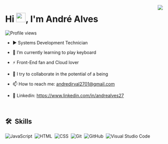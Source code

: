 <img align="right" heigth="590px" 
src="https://raw.githubusercontent.com/gist/UNeighbor/e67b7b477c0deef45137798857bf08fe/raw/42c48d0ead16c83ad942b03e785f7c792965ba4f/cardGitHub.svg"/>

<h1 align="left">Hi <img src="https://raw.githubusercontent.com/kaueMarques/kaueMarques/master/hi.gif" height="30px">, I'm André Alves</h1>

<p align="left"> <img src="https://komarev.com/ghpvc/?username=uneigbor&color=red" alt="Profile views" /> </p>

- ▶️ Systems Development Technician

- 🔭 I’m currently learning to play keyboard

- ⚡ Front-End fan and Cloud lover

- 💞️ I try to collaborate in the potential of a being

- 📫 How to reach me: andredirval2701@gmail.com

- 💬 Linkedin: https://www.linkedin.com/in/andrealves27

<br/>

## 🛠 &nbsp;Skills

![JavaScript](https://img.shields.io/badge/-JavaScript-05122A?style=flat&logo=javascript)&nbsp;
![HTML](https://img.shields.io/badge/-HTML-05122A?style=flat&logo=HTML5)&nbsp;
![CSS](https://img.shields.io/badge/-CSS-05122A?style=flat&logo=CSS3&logoColor=1572B6)&nbsp;
![Git](https://img.shields.io/badge/-Git-05122A?style=flat&logo=git)&nbsp;
![GitHub](https://img.shields.io/badge/-GitHub-05122A?style=flat&logo=github)&nbsp;
![Visual Studio Code](https://img.shields.io/badge/-Visual%20Studio%20Code-05122A?style=flat&logo=visual-studio-code&logoColor=007ACC)&nbsp;

<br/>
<!--
## 💬  Contacts

<p align="left" style="background:yellow">

<a href="https://linkedin.com/in/andr%C3%A9-alves-609a18213" target="_blank">
  <img align="center" src="https://img.shields.io/badge/-andré alves-05122A?style=flat&logo=linkedin" alt="linkedin"/>
</a>
<a href="https://instagram.com/y0urneighb0rh" target="_blank">
 <img align="center" src="https://img.shields.io/badge/-andré alves-05122A?style=flat&logo=instagram" alt="instagram"/>
</a>


UNeighbor/UNeighbor is a ✨ special ✨ repository because its `README.md` (this file) appears on your GitHub profile.
You can click the Preview link to take a look at your changes.
--->
